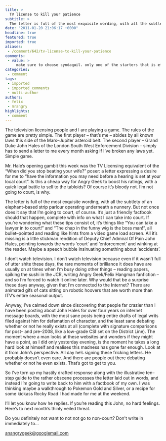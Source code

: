 ```yaml
---
title: >
  TV license to kill your patience
subtitle: >
  The letter is full of the most exquisite wording, with all the subtlety of an elephant–based strip parlour
date: "2011-01-20 21:06:17 +0000"
headline: true
featured: true
imported: true
aliases:
 - /comment/642/tv-license-to-kill-your-patience
comments:
 - value: >
     make sure to choose cyndaquil. only one of the starters that is effective against the newly introduced steel type,или другого несчастного стечения обстоятельств, они остались бы, наверное, <br>честными и нравственными. Магго совершенно прав, говоря, что потеря <br>девственности имеет для женщины огромное психологическое значение. Все ее <br>существование нарушено, раз завеса, скрывавшая от нее неизвестное, так грубо <br>порвана. В таком случае многие девушки с не очень стойким нравственным <br> <br> <br> <br> <br> <br> <br> <br> <br> <br> <br> <br> <br> <br> <br>,Comfort. Casino is trouble of playing along with cards of the diligence worldwide. Th
categories:
 - comment
tags:
 - imported
 - imported_comments
 - multi-author
authors:
 - felix
 - mrangry
highlights:
 - comment
---
```


The television licensing people and I are playing a game. The rules of the game are pretty simple. The first player – that’s me – abides by all known laws this side of the Mars–Jupiter asteroid belt. The second player – Grand Duke John Hales of the London South West Enforcement Division – simply has to send a letter to me every month asking if I’ve broken any laws yet. Simple game.

Mr. Hale’s opening gambit this week was the TV Licensing equivalent of the “When did you stop beating your wife?” poser: a letter expressing a desire for me to “have the information you may need before a hearing is set at your local court”. Is this a cheap way for Angry Geek to boost his ratings, with a quick legal battle to sell to the tabloids? Of course it’s bloody not. I’m not going to court, is why.

The letter is full of the most exquisite wording, with all the subtlety of an elephant–based strip parlour operating underneath a nunnery. But not once does it say that I’m going to court, of course. It’s just a friendly factbook should that happen, complete with info on what I can take into court. If you’re wondering what these tips consist of, it’s things like “You can take a lawyer in to court!” and “The chap in the funny wig is the boss man!”, all bullet–pointed and reading like hints from a video game load screen. All it’s missing is a little stickman rendition of Deputy Chief Admiral Of Pain John Hales, pointing towards the words ‘court’ and ‘enforcement’ and winking at the reader. Maybe a speech bubble insinuating something about ‘accidents’.

I don’t watch television. I don’t watch television because even if it wasn’t full of utter shite these days, the rare moments of brilliance it does have are usually on at times when I’m busy doing other things – reading papers, spiking the sushi in the JCR, writing Angry Geek/Felix Hangman fanfiction – and so I’m forced to watch it online later. Why would that be a surprise these days anyway, given that I’m connected to the Internet? There are animated gifs of cats sitting on robotic hoovers that are worth more than ITV’s entire seasonal output.

Anyway, I’ve calmed down since discovering that people far crazier than I have been posting about John Hales for over four years on internet message boards, with the most sane posts being entire drafts of legal writs filed against him for defamation of character, and the least sane debating whether or not he really exists at all (complete with signature comparisons for post– and pre–2008, like a low-grade CSI set on the District Line). The moment where a man looks at these websites and wonders if they might have a point, as I did only yesterday evening, is the moment he takes a long hard look at himself and realises this madness has gone far enough. Look at it from John’s perspective. All day he’s signing these fricking letters. He probably doesn’t even care. And there are people out there debating whether or not he even exists. That’s got to get to you.

So I’ve torn up my hastily drafted response along with the illustrative ten–step guide to the rather obscene processes the letter laid out in words, and instead I’m going to write back to him with a factbook of my own. I was thinking maybe a walkthrough to Pokemon Gold and Silver, or a recipe for some kickass Rocky Road I had made for me at the weekend.

I’ll let you know how he replies. If you’re reading this John, no hard feelings. Here’s to next month’s thinly veiled threat.

Do you definitely not want to not not go to non-court? Don't write in immediately to...

anangrygeek@googlemail.com
